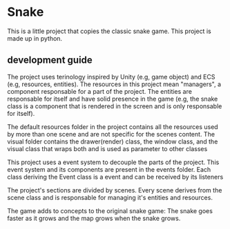 # Snake
This is a little project that copies the classic snake game. This project is made up in python.

## development guide
The project uses terinology inspired by Unity (e.g, game object) and ECS (e.g, resources, entities). The resources in this project mean "managers", a component responsable for a part of the project. The entities are responsable for itself and have solid presence in the game (e.g, the snake class is a component that is rendered in the screen and is only responsable for itself).

The default resources folder in the project contains all the resources used by more than one scene and are not specific for the scenes content. The visual folder contains the drawer(render) class, the window class, and the visual class that wraps both and is used as parameter to other classes

This project uses a event system to decouple the parts of the project. This event system and its components are present in the events folder. Each class deriving the Event class is a event and can be received by its listeners

The project's sections are divided by scenes. Every scene derives from the scene class and is responsable for managing it's entities and resources.

The game adds to concepts to the original snake game: The snake goes faster as it grows and the map grows when the snake grows.